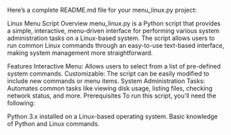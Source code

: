 
Here’s a complete README.md file for your menu_linux.py project:

Linux Menu Script
Overview
menu_linux.py is a Python script that provides a simple, interactive, menu-driven interface for performing various system administration tasks on a Linux-based system. The script allows users to run common Linux commands through an easy-to-use text-based interface, making system management more straightforward.

Features
Interactive Menu: Allows users to select from a list of pre-defined system commands.
Customizable: The script can be easily modified to include new commands or menu items.
System Administration Tasks: Automates common tasks like viewing disk usage, listing files, checking network status, and more.
Prerequisites
To run this script, you'll need the following:

Python 3.x installed on a Linux-based operating system.
Basic knowledge of Python and Linux commands.
